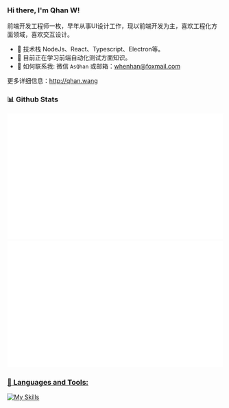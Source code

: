 ### Hi there, I'm Qhan W!
前端开发工程师一枚，早年从事UI设计工作，现以前端开发为主，喜欢工程化方面领域，喜欢交互设计。
- 🎉 技术栈 NodeJs、React、Typescript、Electron等。
- 🌱 目前正在学习前端自动化测试方面知识。
- 💬 如何联系我: 微信 `AsQhan` 或邮箱：<a mailto="whenhan@foxmail.com">whenhan@foxmail.com</a>

更多详细信息：http://qhan.wang

### 📊 Github Stats<a href='https://github.com/qhanw/github-stats-visual'>
![](https://raw.githubusercontent.com/qhanw/github-stats-visual/master/generated/overview.svg#gh-light-mode-only)
![](https://raw.githubusercontent.com/qhanw/github-stats-visual/master/generated/languages.svg#gh-light-mode-only)

### 🔨 Languages and Tools:
[![My Skills](https://skillicons.dev/icons?i=react,redux,remix,nextjs,gatsby,graphql,apollo,electron,tauri,bootstrap,materialui,tailwind,ts,js,rust,html,css,sass,wasm,jest,webpack,nodejs,nestjs,prisma,docker,git,github,ai,ps,vscode)](https://skillicons.dev)
